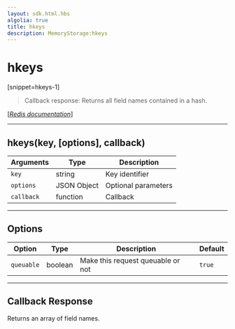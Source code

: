 ```yaml
---
layout: sdk.html.hbs
algolia: true
title: hkeys
description: MemoryStorage:hkeys
---
```

  

# hkeys
[snippet=hkeys-1]

> Callback response:
Returns all field names contained in a hash.

[[_Redis documentation_]](https://redis.io/commands/hkeys)

---

## hkeys(key, [options], callback)

| Arguments | Type | Description |
|---------------|---------|----------------------------------------|
| `key` | string | Key identifier |
| `options` | JSON Object | Optional parameters |
| `callback` | function | Callback |

---

## Options

| Option | Type | Description | Default |
|---------------|---------|----------------------------------------|---------|
| `queuable` | boolean | Make this request queuable or not  | `true` |

---

## Callback Response

Returns an array of field names.

